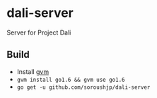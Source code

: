 # dali-server

Server for Project Dali


## Build

- Install [gvm](https://github.com/moovweb/gvm)
- `gvm install go1.6 && gvm use go1.6`
- `go get -u github.com/soroushjp/dali-server`
